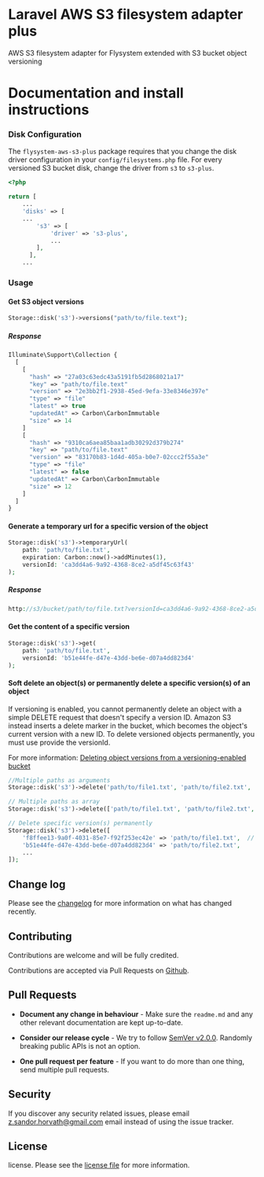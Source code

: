 # Laravel AWS S3 filesystem adapter plus

AWS S3 filesystem adapter for Flysystem extended with S3 bucket object versioning

# Documentation and install instructions

### Disk Configuration

The `flysystem-aws-s3-plus` package requires that you change the disk driver configuration in your `config/filesystems.php` file. For every versioned S3 bucket disk, change the driver from `s3` to `s3-plus`.

```php
<?php

return [
    ...
    'disks' => [
    ...
        's3' => [
            'driver' => 's3-plus',
            ...
        ],
      ],
    ...
```

### Usage

#### Get S3 object versions
```php
Storage::disk('s3')->versions("path/to/file.text");
```

##### Response
```php
Illuminate\Support\Collection {
  [
    [
      "hash" => "27a03c63edc43a5191fb5d2868021a17"
      "key" => "path/to/file.text"
      "version" => "2e3bb2f1-2938-45ed-9efa-33e8346e397e"
      "type" => "file"
      "latest" => true
      "updatedAt" => Carbon\CarbonImmutable
      "size" => 14
    ]
    [
      "hash" => "9310ca6aea85baa1adb30292d379b274"
      "key" => "path/to/file.text"
      "version" => "83170b83-1d4d-405a-b0e7-02ccc2f55a3e"
      "type" => "file"
      "latest" => false
      "updatedAt" => Carbon\CarbonImmutable
      "size" => 12
    ]
  ]
}
```

#### Generate a temporary url for a specific version of the object
```php
Storage::disk('s3')->temporaryUrl(
    path: 'path/to/file.txt',
    expiration: Carbon::now()->addMinutes(1),
    versionId: 'ca3dd4a6-9a92-4368-8ce2-a5df45c63f43'
);
```

##### Response
```php
http://s3/bucket/path/to/file.txt?versionId=ca3dd4a6-9a92-4368-8ce2-a5df45c63f43&X-Amz-Content-Sha256=UNSIGNED-PAYLOAD&X-Amz-Algorithm=AWS4-HMAC-SHA256&X-Amz-Credential=sail%2F20231114%2Feu-west-1%2Fs3%2Faws4_request&X-Amz-Date=20231114T170430Z&X-Amz-SignedHeaders=host&X-Amz-Expires=60&X-Amz-Signature=f59d8e667cee7ac9ed5bc1fcfcd4cd02dd742fb9e4dd3f034186ec22dd699647
```

#### Get the content of a specific version
```php
Storage::disk('s3')->get(
    path: 'path/to/file.txt',
    versionId: 'b51e44fe-d47e-43dd-be6e-d07a4dd823d4'
);
```

#### Soft delete an object(s) or permanently delete a specific version(s) of an object
If versioning is enabled, you cannot permanently delete an object with a simple DELETE request that doesn't specify a version ID. Amazon S3 instead inserts a delete marker in the bucket, which becomes the object's current version with a new ID.
To delete versioned objects permanently, you must use provide the versionId.

For more information: [Deleting object versions from a versioning-enabled bucket](https://docs.aws.amazon.com/AmazonS3/latest/userguide/DeletingObjectVersions.html)

```php
//Multiple paths as arguments
Storage::disk('s3')->delete('path/to/file1.txt', 'path/to/file2.txt', ...);

// Multiple paths as array
Storage::disk('s3')->delete(['path/to/file1.txt', 'path/to/file2.txt', ...]);

// Delete specific version(s) permanently
Storage::disk('s3')->delete([
    'f8ffee13-9a0f-4031-85e7-f92f253ec42e' => 'path/to/file1.txt',  // versionId => path
    'b51e44fe-d47e-43dd-be6e-d07a4dd823d4' => 'path/to/file2.txt',
    ...
]);
```

## Change log

Please see the [changelog][3] for more information on what has changed recently.

## Contributing

Contributions are welcome and will be fully credited.

Contributions are accepted via Pull Requests on [Github][4].

## Pull Requests

- **Document any change in behaviour** - Make sure the `readme.md` and any other relevant documentation are kept up-to-date.

- **Consider our release cycle** - We try to follow [SemVer v2.0.0][5]. Randomly breaking public APIs is not an option.

- **One pull request per feature** - If you want to do more than one thing, send multiple pull requests.

## Security

If you discover any security related issues, please email z.sandor.horvath@gmail.com email instead of using the issue tracker.

## License

license. Please see the [license file][6] for more information.

[3]:    changelog.md
[4]:    https://github.com/szhorvath/flysystem-aws-s3-plus
[5]:    http://semver.org/
[6]:    license.md
